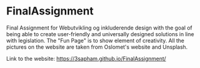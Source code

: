 # FinalAssignment
Final Assignment for Webutvikling og inkluderende design with the goal of being able to create user-friendly and universally designed solutions in line with legislation. The "Fun Page" is to show element of creativity.
All the pictures on the website are taken from Oslomet's website and Unsplash.

Link to the website: https://3sapham.github.io/FinalAssignment/
